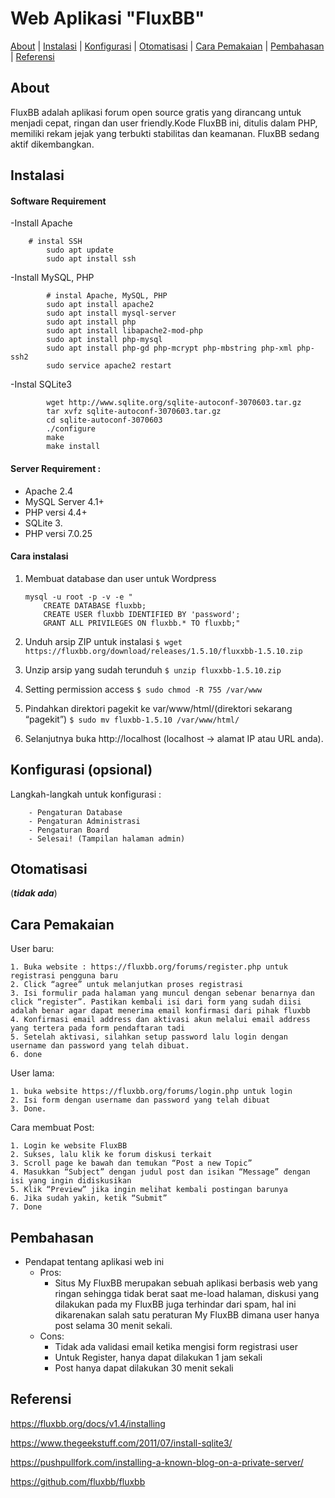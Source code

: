 # Web Aplikasi "FluxBB"

[About](#sekilas-tentang) | [Instalasi](#instalasi) | [Konfigurasi](#konfigurasi) | [Otomatisasi](#otomatisasi) | [Cara Pemakaian](#cara-pemakaian) | [Pembahasan](#pembahasan) | [Referensi](#referensi)

## About

FluxBB adalah aplikasi forum open source gratis yang dirancang untuk menjadi cepat, ringan dan user friendly.Kode FluxBB ini, ditulis dalam PHP, memiliki rekam jejak yang terbukti stabilitas dan keamanan. FluxBB sedang aktif dikembangkan.

## Instalasi

#### Software Requirement

-Install Apache
```
	# instal SSH
        sudo apt update
        sudo apt install ssh
```
-Install MySQL, PHP
```
        # instal Apache, MySQL, PHP
        sudo apt install apache2
        sudo apt install mysql-server
        sudo apt install php
        sudo apt install libapache2-mod-php
        sudo apt install php-mysql
        sudo apt install php-gd php-mcrypt php-mbstring php-xml php-ssh2
        sudo service apache2 restart
```
-Instal SQLite3
```
        wget http://www.sqlite.org/sqlite-autoconf-3070603.tar.gz
        tar xvfz sqlite-autoconf-3070603.tar.gz
        cd sqlite-autoconf-3070603
        ./configure
        make
        make install
```

#### Server Requirement :

- Apache 2.4
- MySQL Server 4.1+
- PHP versi 4.4+
- SQLite 3.
- PHP versi 7.0.25


#### Cara instalasi
1. Membuat database dan user untuk Wordpress
    ```
    mysql -u root -p -v -e "
        CREATE DATABASE fluxbb;
        CREATE USER fluxbb IDENTIFIED BY 'password';
        GRANT ALL PRIVILEGES ON fluxbb.* TO fluxbb;"
    ```
    
2. Unduh arsip ZIP untuk instalasi 
``$ wget https://fluxbb.org/download/releases/1.5.10/fluxxbb-1.5.10.zip``

3. Unzip arsip yang sudah terunduh
``$ unzip fluxxbb-1.5.10.zip``

4. Setting permission access
``$ sudo chmod -R 755 /var/www``

5. Pindahkan direktori pagekit ke var/www/html/(direktori sekarang “pagekit”)
``$ sudo mv fluxbb-1.5.10 /var/www/html/``

6. Selanjutnya buka http://localhost (localhost -> alamat IP atau URL anda). 

## Konfigurasi (opsional)

Langkah-langkah untuk konfigurasi :

        - Pengaturan Database
        - Pengaturan Administrasi
        - Pengaturan Board 
        - Selesai! (Tampilan halaman admin)

## Otomatisasi
(**_tidak ada_**)


## Cara Pemakaian

User baru:

	1. Buka website : https://fluxbb.org/forums/register.php untuk registrasi pengguna baru
	2. Click “agree” untuk melanjutkan proses registrasi
	3. Isi formulir pada halaman yang muncul dengan sebenar benarnya dan click “register”. Pastikan kembali isi dari form yang sudah diisi adalah benar agar dapat menerima email konfirmasi dari pihak fluxbb
	4. Konfirmasi email address dan aktivasi akun melalui email address yang tertera pada form pendaftaran tadi
	5. Setelah aktivasi, silahkan setup password lalu login dengan username dan password yang telah dibuat.
	6. done

User lama:

	1. buka website https://fluxbb.org/forums/login.php untuk login
	2. Isi form dengan username dan password yang telah dibuat
	3. Done.
	
Cara membuat Post:

	1. Login ke website FluxBB
	2. Sukses, lalu klik ke forum diskusi terkait
	3. Scroll page ke bawah dan temukan “Post a new Topic”
	4. Masukkan “Subject” dengan judul post dan isikan “Message” dengan isi yang ingin didiskusikan
	5. Klik “Preview” jika ingin melihat kembali postingan barunya
	6. Jika sudah yakin, ketik “Submit”
	7. Done


## Pembahasan

- Pendapat tentang aplikasi web ini
	- Pros:
		- Situs My FluxBB merupakan sebuah aplikasi berbasis web yang ringan sehingga tidak berat saat me-load halaman, diskusi yang dilakukan pada my FluxBB juga terhindar dari spam, hal ini dikarenakan salah satu peraturan My FluxBB dimana user hanya post selama 30 menit sekali.		
	- Cons:
		- Tidak ada validasi email ketika mengisi form registrasi user
		- Untuk Register, hanya dapat dilakukan 1 jam sekali
		- Post hanya dapat dilakukan 30 menit sekali
		

## Referensi

https://fluxbb.org/docs/v1.4/installing

https://www.thegeekstuff.com/2011/07/install-sqlite3/

https://pushpullfork.com/installing-a-known-blog-on-a-private-server/

https://github.com/fluxbb/fluxbb

